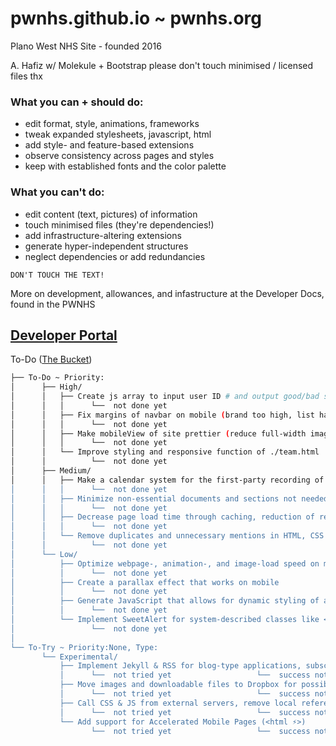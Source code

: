# pwnhs.github.io ~ pwnhs.org
Plano West NHS Site - founded 2016

A. Hafiz w/ Molekule + Bootstrap
please don't touch minimised / licensed files thx

### What you can + should do:

+ edit format, style, animations, frameworks
+ tweak expanded stylesheets, javascript, html 
+ add style- and feature-based extensions 
+ observe consistency across pages and styles 
+ keep with established fonts and the color palette

### What you can't do:

+ edit content (text, pictures) of information 
+ touch minimised files (they're dependencies!) 
+ add infrastructure-altering extensions 
+ generate hyper-independent structures 
+ neglect dependencies or add redundancies


```
DON'T TOUCH THE TEXT!
```

More on development, allowances, and infastructure at the Developer Docs, found in the PWNHS 
## [Developer Portal](http://github.com/)

To-Do ([The Bucket](http://developer.pwnhs.org#bucket))

```bash
├── To-Do ~ Priority:
│      ├── High/
│      │   ├── Create js array to input user ID # and output good/bad standing with PWNHS             H1
│      │   │      └──  not done yet
│      │   ├── Fix margins of navbar on mobile (brand too high, list has whitespace)                  H2
│      │   │      └──  not done yet
│      │   ├── Make mobileView of site prettier (reduce full-width images, more VBRcolors)            H3
│      │   │      └──  not done yet
│      │   └── Improve styling and responsive function of ./team.html                                 H4
│      │          └──  not done yet
│      ├── Medium/
│      │   ├── Make a calendar system for the first-party recording of members' volunteer sign-ups    M1
│      │   │      └──  not done yet
│      │   ├── Minimize non-essential documents and sections not needed to be edited                  M2
│      │   │      └──  not done yet
│      │   ├── Decrease page load time through caching, reduction of request sizes                    M3
│      │   │      └──  not done yet
│      │   └── Remove duplicates and unnecessary mentions in HTML, CSS                                M4
│      │          └──  not done yet
│      └── Low/
│          ├── Optimize webpage-, animation-, and image-load speed on mobile                          L1
│          │      └──  not done yet
│          ├── Create a parallax effect that works on mobile                                          L2
│          │      └──  not done yet
│          ├── Generate JavaScript that allows for dynamic styling of animations                      L3
│          │      └──  not done yet
│          └── Implement SweetAlert for system-described classes like <input> and prompt()            L4
│                 └──  not done yet
│
└── To-Try ~ Priority:None, Type:
       └── Experimental/
           ├── Implement Jekyll & RSS for blog-type applications, subscriptions                       E1
           │      └──  not tried yet                   └──  success not known yet
           ├── Move images and downloadable files to Dropbox for possible faster calls                E2
           │      └──  not tried yet                   └──  success not known yet
           ├── Call CSS & JS from external servers, remove local references                           E3
           │      └──  not tried yet                   └──  success not known yet
           └── Add support for Accelerated Mobile Pages (<html ⚡️>)                                  E4
                  └──  not tried yet                   └──  success not known yet
```
